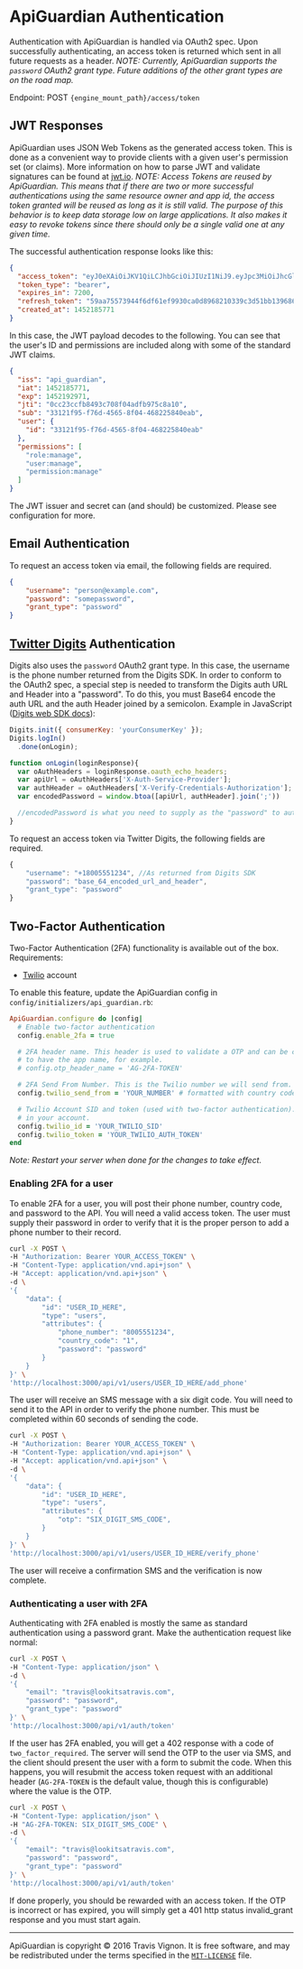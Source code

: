 # ApiGuardian Authentication

Authentication with ApiGuardian is handled via OAuth2 spec. Upon successfully
authenticating, an access token is returned which sent in all future requests as
a header. *NOTE: Currently, ApiGuardian supports the `password` OAuth2 grant type. Future
additions of the other grant types are on the road map.*

Endpoint: POST `{engine_mount_path}/access/token`

## JWT Responses

ApiGuardian uses JSON Web Tokens as the generated access token. This is done as a
convenient way to provide clients with a given user's permission set (or claims).
More information on how to parse JWT and validate signatures can be found at
[jwt.io](https://jwt.io). *NOTE: Access Tokens are reused by ApiGuardian. This means
that if there are two or more successful authentications using the same resource owner
and app id, the access token granted will be reused as long as it is still valid.
The purpose of this behavior is to keep data storage low on large applications. It
also makes it easy to revoke tokens since there should only be a single valid one
at any given time.*

The successful authentication response looks like this:

```json
{
  "access_token": "eyJ0eXAiOiJKV1QiLCJhbGciOiJIUzI1NiJ9.eyJpc3MiOiJhcGlfZ3VhcmRpYW4iLCJpYXQiOjE0NTIxODU3NzEsImV4cCI6MTQ1MjE5Mjk3MSwianRpIjoiMGNjMjNjY2ZiODQ5M2M3MDhmMDRhZGZiOTc1YzhhMTAiLCJzdWIiOiIzMzEyMWY5NS1mNzZkLTQ1NjUtOGYwNC00NjgyMjU4NDBlYWIiLCJ1c2VyIjp7ImlkIjoiMzMxMjFmOTUtZjc2ZC00NTY1LThmMDQtNDY4MjI1ODQwZWFiIn0sInBlcm1pc3Npb25zIjpbInJvbGU6bWFuYWdlIiwidXNlcjptYW5hZ2UiLCJwZXJtaXNzaW9uOm1hbmFnZSJdfQ.7cOk5loal4inq7b6qUV68cR5npheIQboqmCDvl0vy7o",
  "token_type": "bearer",
  "expires_in": 7200,
  "refresh_token": "59aa75573944f6df61ef9930ca0d8968210339c3d51bb13968604fe0b2123b1a",
  "created_at": 1452185771
}
```

In this case, the JWT payload decodes to the following. You can see that the user's
ID and permissions are included along with some of the standard JWT claims.

```json
{
  "iss": "api_guardian",
  "iat": 1452185771,
  "exp": 1452192971,
  "jti": "0cc23ccfb8493c708f04adfb975c8a10",
  "sub": "33121f95-f76d-4565-8f04-468225840eab",
  "user": {
    "id": "33121f95-f76d-4565-8f04-468225840eab"
  },
  "permissions": [
    "role:manage",
    "user:manage",
    "permission:manage"
  ]
}
```

The JWT issuer and secret can (and should) be customized. Please see configuration
for more.

## Email Authentication

To request an access token via email, the following fields are required.

```json
{
    "username": "person@example.com",
    "password": "somepassword",
    "grant_type": "password"
}
```

## [Twitter Digits](https://get.digits.com) Authentication

Digits also uses the `password` OAuth2 grant type. In this case, the username is
the phone number returned from the Digits SDK. In order to conform to the OAuth2
spec, a special step is needed to transform the Digits auth URL and Header into
a "password". To do this, you must Base64 encode the auth URL and the auth Header
joined by a semicolon. Example in JavaScript ([Digits web SDK docs](https://docs.fabric.io/web/digits/index.html)):

```js
Digits.init({ consumerKey: 'yourConsumerKey' });
Digits.logIn()
  .done(onLogin);

function onLogin(loginResponse){
  var oAuthHeaders = loginResponse.oauth_echo_headers;
  var apiUrl = oAuthHeaders['X-Auth-Service-Provider'];
  var authHeader = oAuthHeaders['X-Verify-Credentials-Authorization'];
  var encodedPassword = window.btoa([apiUrl, authHeader].join(';'))

  //encodedPassword is what you need to supply as the "password" to authenticate with Digits.
}
```

To request an access token via Twitter Digits, the following fields are required.

```js
{
    "username": "+18005551234", //As returned from Digits SDK
    "password": "base_64_encoded_url_and_header",
    "grant_type": "password"
}
```

## Two-Factor Authentication

Two-Factor Authentication (2FA) functionality is available out of the box. Requirements:

* [Twilio](https://www.twilio.com/) account

To enable this feature, update the ApiGuardian config in `config/initializers/api_guardian.rb`:

```rb
ApiGuardian.configure do |config|
  # Enable two-factor authentication
  config.enable_2fa = true

  # 2FA header name. This header is used to validate a OTP and can be customized
  # to have the app name, for example.
  # config.otp_header_name = 'AG-2FA-TOKEN'

  # 2FA Send From Number. This is the Twilio number we will send from.
  config.twilio_send_from = 'YOUR_NUMBER' # formatted with country code, e.g. +18005551234

  # Twilio Account SID and token (used with two-factor authentication). These can be found
  # in your account.
  config.twilio_id = 'YOUR_TWILIO_SID'
  config.twilio_token = 'YOUR_TWILIO_AUTH_TOKEN'
end
```

*Note: Restart your server when done for the changes to take effect.*

### Enabling 2FA for a user

To enable 2FA for a user, you will post their phone number, country code, and password to the API. You will need a valid access token. The user must supply their password in order to verify that it is the proper person to add a phone number to their record.

```sh
curl -X POST \
-H "Authorization: Bearer YOUR_ACCESS_TOKEN" \
-H "Content-Type: application/vnd.api+json" \
-H "Accept: application/vnd.api+json" \
-d \
'{
    "data": {
        "id": "USER_ID_HERE",
        "type": "users",
        "attributes": {
            "phone_number": "8005551234",
            "country_code": "1",
            "password": "password"
        }
    }
}' \
'http://localhost:3000/api/v1/users/USER_ID_HERE/add_phone'
```

The user will receive an SMS message with a six digit code. You will need to send it to the API in order to verify the phone number. This must be completed within 60 seconds of sending the code.

```sh
curl -X POST \
-H "Authorization: Bearer YOUR_ACCESS_TOKEN" \
-H "Content-Type: application/vnd.api+json" \
-H "Accept: application/vnd.api+json" \
-d \
'{
    "data": {
        "id": "USER_ID_HERE",
        "type": "users",
        "attributes": {
            "otp": "SIX_DIGIT_SMS_CODE",
        }
    }
}' \
'http://localhost:3000/api/v1/users/USER_ID_HERE/verify_phone'
```

The user will receive a confirmation SMS and the verification is now complete.

### Authenticating a user with 2FA

Authenticating with 2FA enabled is mostly the same as standard authentication using a password grant. Make the authentication request like normal:

```sh
curl -X POST \
-H "Content-Type: application/json" \
-d \
'{
    "email": "travis@lookitsatravis.com",
    "password": "password",
    "grant_type": "password"
}' \
'http://localhost:3000/api/v1/auth/token'
```

If the user has 2FA enabled, you will get a 402 response with a code of `two_factor_required`. The server will send the OTP to the user via SMS, and the client should present the user with a form to submit the code. When this happens, you will resubmit the access token request with an additional header (`AG-2FA-TOKEN` is the default value, though this is configurable) where the value is the OTP.

```sh
curl -X POST \
-H "Content-Type: application/json" \
-H "AG-2FA-TOKEN: SIX_DIGIT_SMS_CODE" \
-d \
'{
    "email": "travis@lookitsatravis.com",
    "password": "password",
    "grant_type": "password"
}' \
'http://localhost:3000/api/v1/auth/token'
```

If done properly, you should be rewarded with an access token. If the OTP is incorrect or has expired, you will simply get a 401 http status invalid_grant response and you must start again.

---

ApiGuardian is copyright © 2016 Travis Vignon. It is free software, and may be
redistributed under the terms specified in the [`MIT-LICENSE`](https://github.com/lookitsatravis/api_guardian/blob/master/MIT-LICENSE) file.
